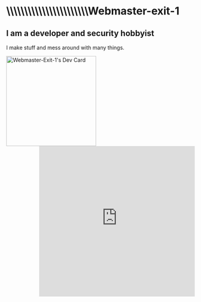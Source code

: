 <h1>\\\\\\\\\\\\\\\\\\\\\\\Webmaster-exit-1</h1>

<h2>I am a developer and security hobbyist</h2>

I make stuff and mess around with many things.

<a href="https://app.daily.dev/DailyDevTips">
<img src="https://api.daily.dev/devcards/c7ced6c2b7044a3989b2d936a2f0d59d.png?r=4mo" width="240" alt="Webmaster-Exit-1's Dev Card" align="left"></a>
<iframe src="https://cybermap.kaspersky.com/en/widget/dynamic/dark" width="416" height="401" frameborder="0" align="right">
     
Checkout my sites @                                                       
<p>https://repo.exitone.net<br>
https://www.cursedcode.com</p>

Skills: A little bit of everything.<br>
Other places you can find me:
              
[<img src="https://cdn.jsdelivr.net/npm/simple-icons@3.0.1/icons/github.svg" style="background-color:white;padding:20px;" alt="github" height="40">]( https://github.com/webmaster-exit-1)     <b>GitHub</b>     [<img src='https://cdn.jsdelivr.net/npm/simple-icons@3.0.1/icons/gitlab.svg' style="background-color:white;padding:20px;" alt='gitlab' height='40'>](https://gitlab.com/mrgofuckyourself)     <b>GitLab</b>     [<img src='https://cdn.jsdelivr.net/npm/simple-icons@3.0.1/icons/bitbucket.svg' style="background-color:white;padding:20px;" alt='bitbucket' height='40'>](https://bitbucket.org/mrgfy1337/)     <b>BitBucket</b>     [<img src='https://cdn.jsdelivr.net/npm/simple-icons@3.0.1/icons/pypi.svg' style="background-color:white;padding:20px;" alt='pypi' height='40'>](https://pypi.org/user/mrgfy/)     <b>PyPi</b>    [<img src='https://cdn.jsdelivr.net/npm/simple-icons@3.0.1/icons/gnu.svg' style="background-color:white;padding:20px;" alt='gnu' height='40'>](https://www.fsf.org)   <b>F.S.F.</b>

* 📫 How to reach me? email me at echohellosuperuser@member.fsf.org
    
<img src="https://static.fsf.org/nosvn/associate/crm/1075729.png"> 

![Profile views](https://gpvc.arturio.dev/webmaster-exit-1) 

<!---
webmaster-exit-1/webmaster-exit-1 is a ✨ special ✨ repository because its `README.md` (this file) appears on your GitHub profile.
You can click the Preview link to take a look at your changes.
--->
